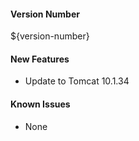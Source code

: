 #### Version Number
${version-number}

#### New Features
- Update to Tomcat 10.1.34

#### Known Issues
- None
